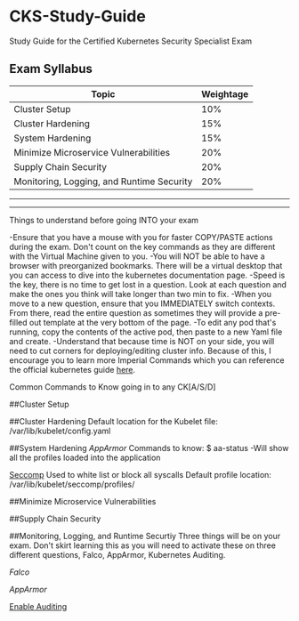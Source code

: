 # CKS-Study-Guide
Study Guide for the Certified Kubernetes Security Specialist Exam


Exam Syllabus
-----------------------------------------------------------
| Topic	                                     | Weightage  |
|--------------------------------------------|------------|
| Cluster Setup	                             | 10%        |
| Cluster Hardening	                         | 15%        |
| System Hardening	                         | 15%        |
| Minimize Microservice Vulnerabilities	     | 20%        |
| Supply Chain Security	                     | 20%        |
| Monitoring, Logging, and Runtime Security	 | 20%        |
-----------------------------------------------------------

--------------------------------------------------------

Things to understand before going INTO your exam

-Ensure that you have a mouse with you for faster COPY/PASTE actions during the exam. Don't count on the key commands as they are different with the Virtual Machine given to you. 
-You will NOT be able to have a browser with preorganized bookmarks. There will be a virtual desktop that you can access to dive into the kubernetes documentation page.
-Speed is the key, there is no time to get lost in a question. Look at each question and make the ones you think will take longer than two min to fix.
-When you move to a new question, ensure that you IMMEDIATELY switch contexts. From there, read the entire question as sometimes they will provide a pre-filled out template at the very bottom of the page. 
-To edit any pod that's running, copy the contents of the active pod, then paste to a new Yaml file and create. 
-Understand that because time is NOT on your side, you will need to cut corners for deploying/editing cluster info. Because of this, I encourage you to learn more Imperial Commands which you can reference the official kubernetes guide [here](https://kubernetes.io/docs/reference/generated/kubectl/kubectl-commands#run). 



Common Commands to Know going in to any CK[A/S/D]


##Cluster Setup



##Cluster Hardening
Default location for the Kubelet file:
/var/lib/kubelet/config.yaml


##System Hardening
_AppArmor_
Commands to know:
$ aa-status
  -Will show all the profiles loaded into the application


[Seccomp](https://kubernetes.io/docs/tutorials/security/seccomp/)
Used to white list or block all syscalls
Default profile location: /var/lib/kubelet/seccomp/profiles/


##Minimize Microservice Vulnerabilities



##Supply Chain Security




##Monitoring, Logging, and Runtime Securtiy
Three things will be on your exam. Don't skirt learning this as you will need to activate these on three different questions, Falco, AppArmor, Kubernetes Auditing.

_Falco_

_AppArmor_

[Enable Auditing](https://kubernetes.io/docs/tasks/debug/debug-cluster/audit/)
